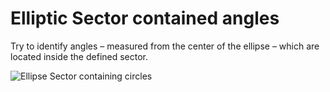 # Elliptic Sector contained angles

Try to identify angles – measured from the center of the ellipse – which are located inside the
defined sector.

![Ellipse Sector containing circles](../../screenshots/na.png)
